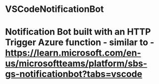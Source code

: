 # VSCodeNotificationBot
# Notification Bot built with an HTTP Trigger Azure function - similar to - https://learn.microsoft.com/en-us/microsoftteams/platform/sbs-gs-notificationbot?tabs=vscode
